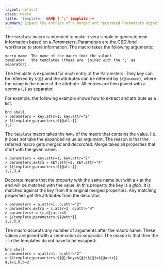```yaml
---
layout: default
class: Macro
title: 'template;' NAME [ ';' template ]+  
summary: Expand the entries of a merged and decorated Parameters object using a template that can refer to the key and attributes
---
```


The `template` macro is intended to make it very simple to generate new information based on a _Parameters_. Parameters 
are the OSGi/bnd workhorse to store information. The macro takes the following arguments:

    macro name  The name of the macro (not the value)
    template+   the templates (these are  joined with the ';' as separator)

The template is expanded for each entry of the Parameters. They key can be referred by `${@}` and the attributes can be
referred by `${@<name>}`, where the name is the name of the attribute. All entries are then joined with a comma (`,`) as 
separator. 
 
For example, the following example shows how to extract and attribute as a list:

    bnd shell
    > parameters = key;attr=1, key;attr="2"
    > ${template;parameters;${@attr}}
    1,2    

The `template` macro takes the `NAME` of the macro that contains the value. I.e. it does not take the expanded value as 
argument.  The reason  is that the referred macro gets _merged_ and _decorated_. Merge takes all properties that start with the given name. 

    > parameters = key;attr=1, key;attr="2"
    > parameters.extra = KEY;attr=3, KEY;attr="4"
    > ${template;parameters;${@attr}}
    1,2,3,4    
    
Decorate means that the property with the same name but with a `+` at the end will be matched with the value. In this property the
key is a _glob_. It is matched against the key from the original merged properties. Any matching properties get the attributes
from the decorator.

    > parameters = a;attr=1, b;attr="2"
    > parameters.extra = c;attr=3, d;attr="4"
    > parameters+ = {c,d};attr=X
    > ${template;parameters;${@attr}}
    1,2,X,X    

The macro accepts any number of arguments after the macro name. These values are joined with a semi-colon as separator.
The reason is that then the `;` in the templates do not have to be escaped:

    bnd shell
    > parameters = a;attr=1, b;attr="2"
    > ${template;parameters;${@};key=${@};${@}=${@attr}}
    a;a=1,b;b=2    




